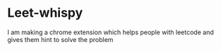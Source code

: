 # Leet-whispy
I am making a chrome extension which helps people with leetcode and gives them hint to solve the problem 
